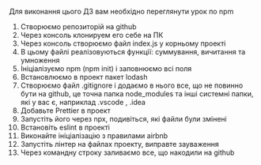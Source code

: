Для виконання цього ДЗ вам необхідно переглянути урок по npm

1. Створюємо репозиторій на github
2. Через консоль клонируем его себе на ПК
3. Через консоль створюємо файл index.js у корньому проекті
4. В цьому файлі реалізовуються функції: суммування, вичитання та умноження
5. Ініціалізуємо npm (npm init) і заповнюємо всі поля
6. Встановлюємо в проект пакет lodash
7. Створюємо файл .gitignore і додаємо в нього все, що не повинно бути на github, це точна папка node_modules та інші системні папки, які у вас є, наприклад .vscode , .idea
8. Добавьте Prettier в проект
9. Запустіть його через npx, подивіться, які файли були змінені
10. Встановіть eslint в проекті
11. Виконайте ініціалізацію з правилами airbnb
12. Запустіть лінтер на файлах проекту, виправте зауваження
13. Через командну строку заливаємо все, що накодили на github
